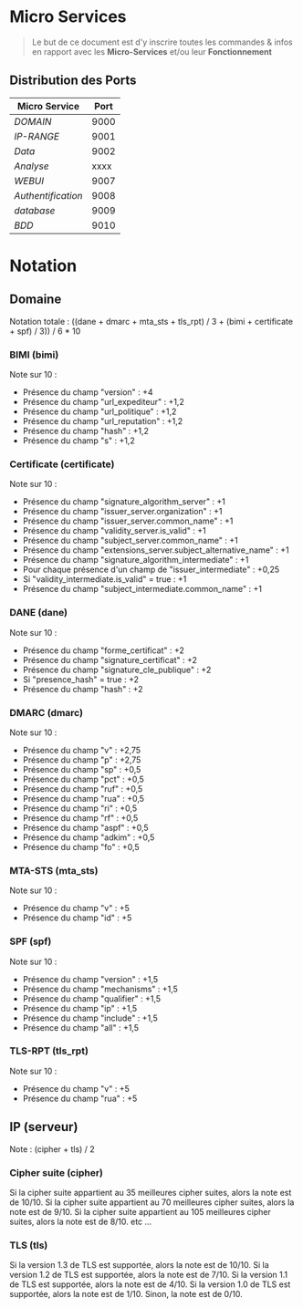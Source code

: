 # Micro Services

> Le but de ce document est d'y inscrire toutes les commandes & infos en rapport avec les **Micro-Services** et/ou leur **Fonctionnement**

## Distribution des Ports

| **Micro Service** | **Port**|
| ------------------|-------- |
| _DOMAIN_          | 9000    |
| _IP-RANGE_        | 9001    |
| _Data_            | 9002    |
| _Analyse_         | xxxx    |
| _WEBUI_           | 9007    |
| _Authentification_| 9008    |
| _database_        | 9009    |
| _BDD_             | 9010    |

# Notation

## Domaine

Notation totale : ((dane + dmarc + mta_sts + tls_rpt) / 3 + (bimi + certificate + spf) / 3)) / 6 * 10

### **BIMI (bimi)**

Note sur 10 :

* Présence du champ "version" : +4
* Présence du champ "url_expediteur" : +1,2
* Présence du champ "url_politique" : +1,2
* Présence du champ "url_reputation" : +1,2
* Présence du champ "hash" : +1,2
* Présence du champ "s" : +1,2

### **Certificate (certificate)**

Note sur 10 :

* Présence du champ "signature_algorithm_server" : +1
* Présence du champ "issuer_server.organization" : +1
* Présence du champ "issuer_server.common_name" : +1
* Présence du champ "validity_server.is_valid" : +1
* Présence du champ "subject_server.common_name" : +1
* Présence du champ "extensions_server.subject_alternative_name" : +1
* Présence du champ "signature_algorithm_intermediate" : +1
* Pour chaque présence d'un champ de "issuer_intermediate" : +0,25
* Si "validity_intermediate.is_valid" = true : +1
* Présence du champ "subject_intermediate.common_name" : +1

### **DANE (dane)**

Note sur 10 :

* Présence du champ "forme_certificat" : +2
* Présence du champ "signature_certificat" : +2
* Présence du champ "signature_cle_publique" : +2
* Si "presence_hash" = true : +2
* Présence du champ "hash" : +2

### **DMARC (dmarc)**

Note sur 10 :

* Présence du champ "v" : +2,75
* Présence du champ "p" : +2,75
* Présence du champ "sp" : +0,5
* Présence du champ "pct" : +0,5
* Présence du champ "ruf" : +0,5
* Présence du champ "rua" : +0,5
* Présence du champ "ri" : +0,5
* Présence du champ "rf" : +0,5
* Présence du champ "aspf" : +0,5
* Présence du champ "adkim" : +0,5
* Présence du champ "fo" : +0,5

### **MTA-STS (mta_sts)**

Note sur 10 :

* Présence du champ "v" : +5
* Présence du champ "id" : +5

### **SPF (spf)**

Note sur 10 :

* Présence du champ "version" : +1,5
* Présence du champ "mechanisms" : +1,5
* Présence du champ "qualifier" : +1,5
* Présence du champ "ip" : +1,5
* Présence du champ "include" : +1,5
* Présence du champ "all" : +1,5

### **TLS-RPT (tls_rpt)**

Note sur 10 :

* Présence du champ "v" : +5
* Présence du champ "rua" : +5

## IP (serveur)

Note : (cipher + tls) / 2

### **Cipher suite (cipher)**

Si la cipher suite appartient au 35 meilleures cipher suites, alors la note est de 10/10.
Si la cipher suite appartient au 70 meilleures cipher suites, alors la note est de 9/10.
Si la cipher suite appartient au 105 meilleures cipher suites, alors la note est de 8/10.
etc ...

### **TLS (tls)**

Si la version 1.3 de TLS est supportée, alors la note est de 10/10.
Si la version 1.2 de TLS est supportée, alors la note est de 7/10.
Si la version 1.1 de TLS est supportée, alors la note est de 4/10.
Si la version 1.0 de TLS est supportée, alors la note est de 1/10.
Sinon, la note est de 0/10.
